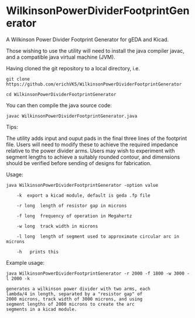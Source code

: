 # WilkinsonPowerDividerFootprintGenerator
A Wilkinson Power Divider Footprint Generator for gEDA and Kicad.


Those wishing to use the utility will need to install the java compiler javac, and a compatible java virtual machine (JVM).

Having cloned the git repository to a local directory, i.e.

	git clone https://github.com/erichVK5/WilkinsonPowerDividerFootprintGenerator

	cd WilkinsonPowerDividerFootprintGenerator

You can then compile the java source code:

	javac WilkinsonPowerDividerFootprintGenerator.java

Tips:

The utility adds input and ouput pads in the final three lines of the footprint file. Users will need to modify these to achieve the required impedance relative to the power divider arms. Users may wish to experiment with segment lengths to achieve a suitably rounded contour, and dimensions should be verified before sending of designs for fabrication.


Usage:

	java WilkinsonPowerDividerFootprintGenerator -option value

		-k	export a kicad module, default is geda .fp file

		-r long	 length of resistor gap in microns

		-f long	 frequency of operation in Megahertz

		-w long	 track width in microns

		-l long	 length of segment used to approximate circular arc in microns

		-h	 prints this

Example usage:

	java WilkinsonPowerDividerFootprintGenerator -r 2000 -f 1800 -w 3000 -l 2000 -k

	generates a wilkinson power divider with two arms, each
	lambda/4 in length, separated by a "resistor gap" of
	2000 microns, track width of 3000 microns, and using
	segment lengths of 2000 microns to create the arc
	segments in a kicad module.


